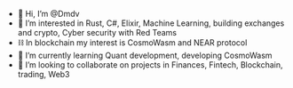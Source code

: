 - 👋 Hi, I’m @Dmdv
- 👀 I’m interested in Rust, C#, Elixir, Machine Learning, building exchanges and crypto, Cyber security with Red Teams
- ⛓️ In blockchain my interest is CosmoWasm and NEAR protocol
- 🌱 I’m currently learning Quant development, developing CosmoWasm
- 💞️ I’m looking to collaborate on projects in Finances, Fintech, Blockchain, trading, Web3

<!---
Dmdv/Dmdv is a ✨ special ✨ repository because its `README.md` (this file) appears on your GitHub profile.
You can click the Preview link to take a look at your changes.
--->

